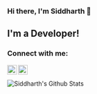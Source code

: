 ### Hi there, I'm Siddharth 👋

## I'm a Developer!

### Connect with me:

[<img align="left" alt="sidx8 | Twitter" width="22px" src="https://cdn.jsdelivr.net/npm/simple-icons@v3/icons/twitter.svg" />][twitter]
[<img align="left" alt="sidx8 | LinkedIn" width="22px" src="https://cdn.jsdelivr.net/npm/simple-icons@v3/icons/linkedin.svg" />][linkedin]

<br />
<br />



<img align="left" alt="Siddharth's Github Stats" src="https://github-readme-stats.vercel.app/api?username=sidx8&show_icons=true&hide_border=true&count_private=true&theme=radical" />

[twitter]: https://twitter.com/siddhar45750060
[linkedin]: https://www.linkedin.com/in/siddharth-sinha-4b4749172/
